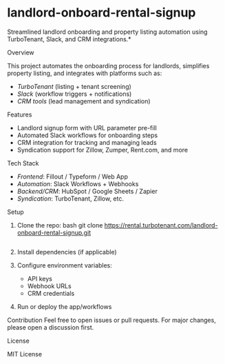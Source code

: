 # landlord-onboard-rental-signup
Streamlined landlord onboarding and property listing automation using TurboTenant, Slack, and CRM integrations.*

Overview

This project automates the onboarding process for landlords, simplifies property listing, and integrates with platforms such as:

- *TurboTenant* (listing + tenant screening)
- *Slack* (workflow triggers + notifications)
- *CRM tools* (lead management and syndication)

Features

- Landlord signup form with URL parameter pre-fill
- Automated Slack workflows for onboarding steps
- CRM integration for tracking and managing leads
- Syndication support for Zillow, Zumper, Rent.com, and more

Tech Stack

- *Frontend*: Fillout / Typeform / Web App
- *Automation*: Slack Workflows + Webhooks
- *Backend/CRM*: HubSpot / Google Sheets / Zapier
- *Syndication*: TurboTenant, Zillow, etc.

Setup

1. Clone the repo:
   bash
   git clone https://rental.turbotenant.com/landlord-onboard-rental-signup.git
   ```

2. Install dependencies (if applicable)

3. Configure environment variables:
   - API keys
   - Webhook URLs
   - CRM credentials

4. Run or deploy the app/workflows

Contribution
Feel free to open issues or pull requests. For major changes, please open a discussion first.

License

MIT License
